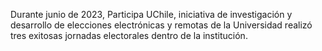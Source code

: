 Durante junio de 2023, Participa UChile, iniciativa de investigación y desarrollo de elecciones electrónicas y remotas de la Universidad realizó tres exitosas jornadas electorales dentro de la institución. 
